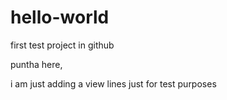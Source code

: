 # hello-world
first test project in github


puntha here,

i am just adding a view lines just for test purposes
